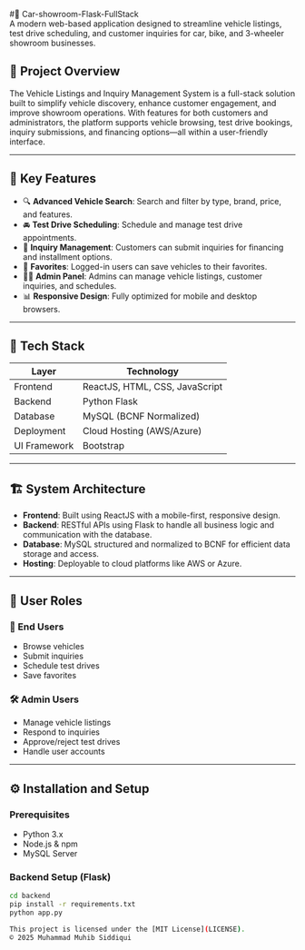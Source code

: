 #🚗 Car-showroom-Flask-FullStack  
A modern web-based application designed to streamline vehicle listings, test drive scheduling, and customer inquiries for car, bike, and 3-wheeler showroom businesses.

## 📌 Project Overview

The Vehicle Listings and Inquiry Management System is a full-stack solution built to simplify vehicle discovery, enhance customer engagement, and improve showroom operations. With features for both customers and administrators, the platform supports vehicle browsing, test drive bookings, inquiry submissions, and financing options—all within a user-friendly interface.

---

## 🎯 Key Features

- 🔍 **Advanced Vehicle Search**: Search and filter by type, brand, price, and features.
- 🚘 **Test Drive Scheduling**: Schedule and manage test drive appointments.
- 💬 **Inquiry Management**: Customers can submit inquiries for financing and installment options.
- 💾 **Favorites**: Logged-in users can save vehicles to their favorites.
- 🧑‍💼 **Admin Panel**: Admins can manage vehicle listings, customer inquiries, and schedules.
- 📊 **Responsive Design**: Fully optimized for mobile and desktop browsers.

---

## 🧱 Tech Stack

| Layer        | Technology              |
|--------------|--------------------------|
| Frontend     | ReactJS, HTML, CSS, JavaScript |
| Backend      | Python Flask             |
| Database     | MySQL (BCNF Normalized)  |
| Deployment   | Cloud Hosting (AWS/Azure) |
| UI Framework | Bootstrap                |

---

## 🏗️ System Architecture

- **Frontend**: Built using ReactJS with a mobile-first, responsive design.
- **Backend**: RESTful APIs using Flask to handle all business logic and communication with the database.
- **Database**: MySQL structured and normalized to BCNF for efficient data storage and access.
- **Hosting**: Deployable to cloud platforms like AWS or Azure.

---

## 👥 User Roles

### 🧑 End Users
- Browse vehicles
- Submit inquiries
- Schedule test drives
- Save favorites

### 🛠️ Admin Users
- Manage vehicle listings
- Respond to inquiries
- Approve/reject test drives
- Handle user accounts

---

## ⚙️ Installation and Setup

### Prerequisites
- Python 3.x
- Node.js & npm
- MySQL Server

### Backend Setup (Flask)
```bash
cd backend
pip install -r requirements.txt
python app.py

This project is licensed under the [MIT License](LICENSE).
© 2025 Muhammad Muhib Siddiqui  

